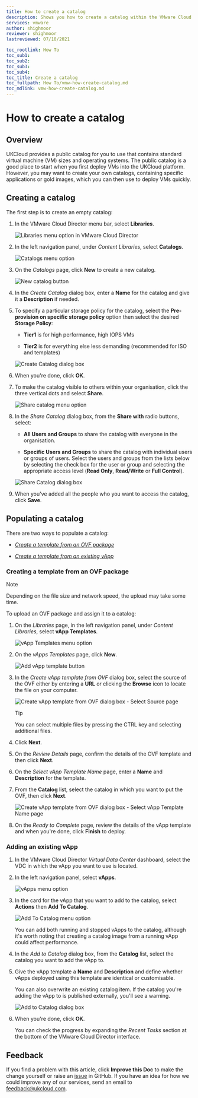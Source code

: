 ```yaml
---
title: How to create a catalog
description: Shows you how to create a catalog within the VMware Cloud Director tenant portal
services: vmware
author: shighmoor
reviewer: shighmoor
lastreviewed: 07/10/2021

toc_rootlink: How To
toc_sub1:
toc_sub2:
toc_sub3:
toc_sub4:
toc_title: Create a catalog
toc_fullpath: How To/vmw-how-create-catalog.md
toc_mdlink: vmw-how-create-catalog.md
---
```


# How to create a catalog

## Overview

UKCloud provides a public catalog for you to use that contains standard virtual machine (VM) sizes and operating systems. The public catalog is a good place to start when you first deploy VMs into the UKCloud platform. However, you may want to create your own catalogs, containing specific applications or gold images, which you can then use to deploy VMs quickly.

## Creating a catalog

The first step is to create an empty catalog:

1. In the VMware Cloud Director menu bar, select **Libraries**.

    ![Libraries menu option in VMware Cloud Director](images/vmw-vcd10.1-mnu-libraries.png)

2. In the left navigation panel, under *Content Libraries*, select **Catalogs**.

    ![Catalogs menu option](images/vmw-vcd10.1-mnu-catalogs.png)

3. On the *Catalogs* page, click **New** to create a new catalog.

    ![New catalog button](images/vmw-vcd10.1-catalog-btn-new.png)

4. In the *Create Catalog* dialog box, enter a **Name** for the catalog and give it a **Description** if needed.

5. To specify a particular storage policy for the catalog, select the **Pre-provision on specific storage policy** option then select the desired **Storage Policy**:

    - **Tier1** is for high performance, high IOPS VMs

    - **Tier2** is for everything else less demanding (recommended for ISO and templates)

    ![Create Catalog dialog box](images/vmw-vcd10.1-create-catalog.png)

6. When you're done, click **OK**.

7. To make the catalog visible to others within your organisation, click the three vertical dots and select **Share**.

    ![Share catalog menu option](images/vmw-vcd10.1-mnu-share-catalog.png)

8. In the *Share Catalog* dialog box, from the **Share with** radio buttons, select:

    - **All Users and Groups** to share the catalog with everyone in the organisation.

    - **Specific Users and Groups** to share the catalog with individual users or groups of users. Select the users and groups from the lists below by selecting the check box for the user or group and selecting the appropriate access level (**Read Only**, **Read/Write** or **Full Control**).

    ![Share Catalog dialog box](images/vmw-vcd10.1-share-catalog.png)

9. When you've added all the people who you want to access the catalog, click **Save**.

## Populating a catalog

There are two ways to populate a catalog:

- [*Create a template from an OVF package*](#creating-a-template-from-an-ovf-package)

- [*Create a template from an existing vApp*](#adding-an-existing-vapp)

### Creating a template from an OVF package

> [!NOTE]
> Depending on the file size and network speed, the upload may take some time.

To upload an OVF package and assign it to a catalog:

1. On the *Libraries* page, in the left navigation panel, under *Content Libraries*, select **vApp Templates**.

    ![vApp Templates menu option](images/vmw-vcd10.1-mnu-vapp-templates.png)

2. On the *vApps Templates* page, click **New**.

    ![Add vApp template button](images/vmw-vcd10.1-btn-add-vapp-template.png)

3. In the *Create vApp template from OVF* dialog box, select the source of the OVF either by entering a **URL** or clicking the **Browse** icon to locate the file on your computer.

    ![Create vApp template from OVF dialog box - Select Source page](images/vmw-vcd10.1-create-vapp-template-source.png)

    > [!TIP]
    > You can select multiple files by pressing the CTRL key and selecting additional files.

4. Click **Next**.

5. On the *Review Details* page, confirm the details of the OVF template and then click **Next**.

6. On the *Select vApp Template Name* page, enter a **Name** and **Description** for the template.

7. From the **Catalog** list, select the catalog in which you want to put the OVF, then click **Next**.

    ![Create vApp template from OVF dialog box - Select vApp Template Name page](images/vmw-vcd10.1-create-vapp-template-catalog.png)

8. On the *Ready to Complete* page, review the details of the vApp template and when you're done, click **Finish** to deploy.

### Adding an existing vApp

1. In the VMware Cloud Director *Virtual Data Center* dashboard, select the VDC in which the vApp you want to use is located.

2. In the left navigation panel, select **vApps**.

    ![vApps menu option](images/vmw-vcd10.1-tab-vapps.png)

3. In the card for the vApp that you want to add to the catalog, select **Actions** then **Add To Catalog**.

    ![Add To Catalog menu option](images/vmw-vcd10.1-mnu-add-to-catalog.png)

    You can add both running and stopped vApps to the catalog, although it's worth noting that creating a catalog image from a running vApp could affect performance.

4. In the *Add to Catalog* dialog box, from the **Catalog** list, select the catalog you want to add the vApp to.

5. Give the vApp template a **Name** and **Description** and define whether vApps deployed using this template are identical or customisable.

    You can also overwrite an existing catalog item. If the catalog you're adding the vApp to is published externally, you'll see a warning.

    ![Add to Catalog dialog box](images/vmw-vcd10.1-add-to-catalog.png)

6. When you're done, click **OK**.

   You can check the progress by expanding the *Recent Tasks* section at the bottom of the VMware Cloud Director interface.

## Feedback

If you find a problem with this article, click **Improve this Doc** to make the change yourself or raise an [issue](https://github.com/UKCloud/documentation/issues) in GitHub. If you have an idea for how we could improve any of our services, send an email to <feedback@ukcloud.com>.
